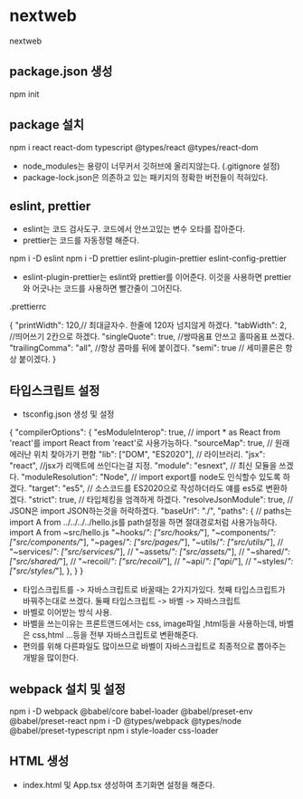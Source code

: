 # nextweb
nextweb

## package.json 생성
npm init
## package 설치

npm i react react-dom typescript @types/react @types/react-dom

- node_modules는 용량이 너무커서 깃허브에 올리지않는다. (.gitignore 설정)
- package-lock.json은 의존하고 있는 패키지의 정확한 버전들이 적혀있다.

## eslint, prettier

- eslint는 코드 검사도구. 코드에서 안쓰고있는 변수 오타를 잡아준다.
- prettier는 코드를 자동정렬 해준다.

npm i -D eslint
npm i -D prettier eslint-plugin-prettier eslint-config-prettier

- eslint-plugin-prettier는 eslint와 prettier를 이어준다. 이것을 사용하면 prettier와 어긋나는 코드를 사용하면 빨간줄이 그어진다.

.prettierrc

{
  "printWidth": 120,// 최대글자수. 한줄에 120자 넘지않게 하겠다.
  "tabWidth": 2,  //띄어쓰기 2칸으로 하겠다.
  "singleQuote": true, //쌍따옴표 안쓰고 홀따옴표 쓰겠다.
  "trailingComma": "all", //항상 콤마를 뒤에 붙이겠다.
  "semi": true // 세미콜론은 항상 붙이겠다.
}

## 타입스크립트 설정

- tsconfig.json 생성 및 설정

{
  "compilerOptions": {
    "esModuleInterop": true,  // import * as React from 'react'를 import React from 'react'로 사용가능하다.
    "sourceMap": true, // 원래 에러난 위치 찾아가기 편함
    "lib": ["DOM", "ES2020"], // 라이브러리.
    "jsx": "react",  //jsx가 리액트에 쓰인다는걸 지정.
    "module": "esnext", // 최신 모듈을 쓰겠다.
    "moduleResolution": "Node", // import export를 node도 인식할수 있도록 하겠다.
    "target": "es5", // 소스코드를 ES2020으로 작성하더라도 얘를 es5로 변환하겠다.
    "strict": true, // 타입체킹을 엄격하게 하겠다.
    "resolveJsonModule": true, // JSON은 import JSON하는것을 허락하겠다.
    "baseUrl": "./",
    "paths": { // paths는 import A from ../../../../hello.js를 path설정을 하면 절대경로처럼 사용가능하다. import A from ~src/hello.js
      "~hooks/*": ["src/hooks/*"],
      "~components/*": ["src/components/*"],
      "~pages/*": ["src/pages/*"],
      "~utils/*": ["src/utils/*"],
      // "~services/*": ["src/services/*"],
      // "~assets/*": ["src/assets/*"],
      // "~shared/*": ["src/shared/*"],
      // "~recoil/*": ["src/recoil/*"],
      // "~api/*": ["api/*"],
      // "~styles/*": ["src/styles/*"],
    },
  }
}

- 타입스크립트를 -> 자바스크립트로 바꿀때는 2가지가있다. 첫째 타입스크립트가 바꿔주는대로 쓰겠다. 둘째 타입스크립트 -> 바벨 -> 자바스크립트
- 바벨로 이어받는 방식 사용.
- 바벨을 쓰는이유는 프론트앤드에서는 css, image파일 ,html등을 사용하는데, 바벨은 css,html ...등을 전부 자바스크립트로 변환해준다.
- 편의를 위해 다른파일도 많이쓰므로 바벨이 자바스크립트로 최종적으로 뽑아주는 개발을 많이한다.

## webpack 설치 및 설정

npm i -D webpack @babel/core babel-loader @babel/preset-env @babel/preset-react
npm i -D @types/webpack @types/node @babel/preset-typescript
npm i style-loader css-loader

## HTML 생성

- index.html 및 App.tsx 생성하여 초기화면 설정을 해준다.